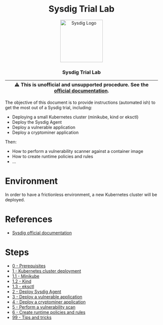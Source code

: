 <div align="center">

# Sysdig Trial Lab

<p align="center">
  <img alt="Sysdig Logo" src="https://avatars.githubusercontent.com/u/5068817" height="140" />
  <h3 align="center">Sysdig Trial Lab</h3>
</p>

| :warning: **This is unofficial and unsupported procedure. See the [official documentation](https://docs.sysdig.com/en/docs/sysdig-secure/).** |
| --- |

</div>

The objective of this document is to provide instructions (automated ish) to get the most out of a Sysdig trial, including:

* Deploying a small Kubernetes cluster (minikube, kind or eksctl)
* Deploy the Sysdig Agent
* Deploy a vulnerable application
* Deploy a cryptominer application

Then:

* How to perform a vulnerability scanner against a container image
* How to create runtime policies and rules
* ...

# Environment

In order to have a frictionless environment, a new Kubernetes cluster will be deployed.

# References

* [Sysdig official documentation](https://docs.sysdig.com/en/docs/sysdig-secure)

# Steps

* [0 - Prerequisites](docs/0-prerequisites.md)
* [1 - Kubernetes cluster deployment](docs/1-kubernetes-cluster-deployment.md)
* [1.1 - Minikube](docs/1.1-minikube.md)
* [1.2 - Kind](docs/1.2-kind.md)
* [1.3 - eksctl](docs/1.3-eksctl.md)
* [2 - Deploy Sysdig Agent](docs/2-deploy-sysdig-agent.md)
* [3 - Deploy a vulnerable application](docs/3-deploy-a-vulnerable-application.md)
* [4 - Deploy a cryptominer application](docs/4-deploy-a-cryptominer-application.md)
* [5 - Perform a vulnerability scan](docs/5-perform-a-vulnerability-scan.md)
* [6 - Create runtime policies and rules](docs/6-create-runtime-policies-and-rules.md)
* [99 - Tips and tricks](docs/99-tips-and-tricks.md)